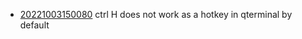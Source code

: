 - [20221003150080](/zet/20221003150080/README.md) ctrl H does not work as a hotkey in qterminal by default 
